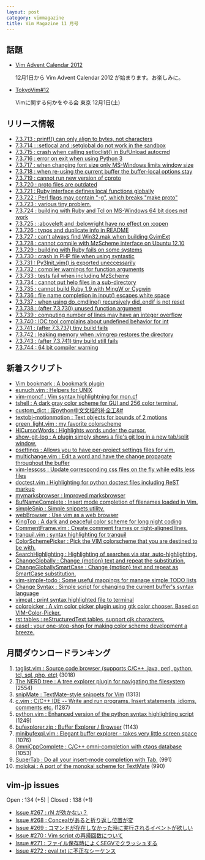 ```yaml
---
layout: post
category: vimmagazine
title: Vim Magazine 11 月号
---
```


## 話題

- [Vim Advent Calendar 2012](http://atnd.org/events/33746)

  12月1日から Vim Advent Calendar 2012 が始まります。お楽しみに。

- [TokyoVim#12](http://partake.in/events/9dd7f3a6-05b0-4fa4-8ea2-96bcb7151960)

  Vimに関する何かをやる会 東京 12月1日(土)

## リリース情報

- [7.3.713 : printf() can only align to bytes, not characters](https://github.com/vim/vim/commit/3ab72c5c72fb824da0e9c850479052d6f8c78e52)
- [7.3.714 : :setlocal and :setglobal do not work in the sandbox](https://github.com/vim/vim/commit/b826ddb034564828487b0ef94f271262bb902f7c)
- [7.3.715 : crash when calling setloclist() in BufUnload autocmd](https://github.com/vim/vim/commit/41b884b27387cd4c0ba1d039ea3bb2b7beac21c2)
- [7.3.716 : error on exit when using Python 3](https://github.com/vim/vim/commit/99a547d3a1d1315a1a20246eb53fc63a306702d6)
- [7.3.717 : when changing font size only MS-Windows limits window size](https://github.com/vim/vim/commit/b03162642798ba6a8ab9e685bfaddda708a6b68a)
- [7.3.718 : when re-using the current buffer the buffer-local options stay](https://github.com/vim/vim/commit/0ac24e1ef4b099c95c55261bc2d227ca5707d295)
- [7.3.719 : cannot run new version of cproto](https://github.com/vim/vim/commit/82881498663eb692e90dcfb9da0a7f573f228e35)
- [7.3.720 : proto files are outdated](https://github.com/vim/vim/commit/7c5f1204101683f90214582f71e8c7ce54000487)
- [7.3.721 : Ruby interface defines local functions globally](https://github.com/vim/vim/commit/c0d475937372c98f9a67d25f2c0beb71e39b4fb1)
- [7.3.722 : Perl flags may contain "-g", which breaks "make proto"](https://github.com/vim/vim/commit/d59762dcb6f3dd15fd1e91745561c4558a7b75a6)
- [7.3.723 : various tiny problem.](https://github.com/vim/vim/commit/8d4eecc5e876f5ead8984492ab482c00a9dcb511)
- [7.3.724 : building with Ruby and Tcl on MS-Windows 64 bit does not work](https://github.com/vim/vim/commit/65d7396cb4ecd341f5bdd5198d1b480279a4699b)
- [7.3.725 : :aboveleft and :belowright have no effect on :copen](https://github.com/vim/vim/commit/77642c0fef0622ec9d7bedf6a68d46e129c09f06)
- [7.3.726 : typos and duplicate info in README](https://github.com/vim/vim/commit/ef6585abef1e74e0d3a5302fc3de134873c13106)
- [7.3.727 : can't always find Win32.mak when building GvimExt](https://github.com/vim/vim/commit/7331304fd31c3cd488dd3b31acc8743914523eb0)
- [7.3.728 : cannot compile with MzScheme interface on Ubuntu 12.10](https://github.com/vim/vim/commit/fe9fb927ae66917813974a16f766e98133b1925b)
- [7.3.729 : building with Ruby fails on some systems](https://github.com/vim/vim/commit/ff8cf2be6668d6e4091941659e84ee13f0f13542)
- [7.3.730 : crash in PHP file when using syntastic](https://github.com/vim/vim/commit/c83a44bf8f963ac1b3eb9a4dc76cb9c1a33809b0)
- [7.3.731 : Py3Init\_vim() is exported uneccessarily](https://github.com/vim/vim/commit/7854e3abcf71e00d7053603737ed04560fd70115)
- [7.3.732 : compiler warnings for function arguments](https://github.com/vim/vim/commit/02e14d67b95cc131c93329e280c38bf7d6ad76ae)
- [7.3.733 : tests fail when including MzScheme](https://github.com/vim/vim/commit/8866d277c97632d013c56b12a4bb98701d4a9ae0)
- [7.3.734 : cannot put help files in a sub-directory](https://github.com/vim/vim/commit/442b5c48fd27f88357dedc3161bde01b5d99e0d2)
- [7.3.735 : cannot build Ruby 1.9 with MingW or Cygwin](https://github.com/vim/vim/commit/dd53a4155311b43f06d9d01ad660be193dc4c0f2)
- [7.3.736 : file name completion in input() escapes white space](https://github.com/vim/vim/commit/b347963869f92fd73f219ef64e5329d62607296c)
- [7.3.737 : when using do\_cmdline() recursively did\_endif is not reset](https://github.com/vim/vim/commit/d4ad0d4e219c7e5866155b9f5215d7e9b0b19b18)
- [7.3.738 : (after 7.3.730) unused function argument](https://github.com/vim/vim/commit/9411615985b0babcb391bd993b24ba75711fe50c)
- [7.3.739 : computing number of lines may have an integer overflow](https://github.com/vim/vim/commit/f4f1956724f70a7def3bcf8a2d77cf1f8c9dd28c)
- [7.3.740 : IOC tool complains about undefined behavior for int](https://github.com/vim/vim/commit/97d4ea71d613ab69c25851950f9299687a80da01)
- [7.3.741 : (after 7.3.737) tiny build fails](https://github.com/vim/vim/commit/2e18a12780b48bf6f1b88aeb5094341d7039a5bc)
- [7.3.742 : leaking memory when :vimgrep restores the directory](https://github.com/vim/vim/commit/f135435f8091e648ce1a246258d1318d581e6eb0)
- [7.3.743 : (after 7.3.741) tiny build still fails](https://github.com/vim/vim/commit/2a94225c2318230b95bc17e923ddcc93c7edb9cc)
- [7.3.744 : 64 bit compiler warning](https://github.com/vim/vim/commit/862cfa356dfd0d8a6e31e7e0060098889c8d83b9)

## 新着スクリプト

- [Vim bookmark : A bookmark plugin](http://www.vim.org/scripts/script.php?script_id=4299)
- [eunuch.vim : Helpers for UNIX](http://www.vim.org/scripts/script.php?script_id=4300)
- [vim-moncf : Vim syntax highlightning for mon.cf](http://www.vim.org/scripts/script.php?script_id=4301)
- [tshell : A dark gray color scheme for GUI and 256 color terminal.](http://www.vim.org/scripts/script.php?script_id=4302)
- [custom\_dict : 带python中文文档的补全工&#](http://www.vim.org/scripts/script.php?script_id=4303)
- [textobj-motionmotion : Text objects for bounds of 2 motions](http://www.vim.org/scripts/script.php?script_id=4304)
- [green\_light.vim : my favorite colorscheme](http://www.vim.org/scripts/script.php?script_id=4305)
- [HiCursorWords : Highlights words under the cursor.](http://www.vim.org/scripts/script.php?script_id=4306)
- [show-git-log : A plugin simply shows a file's git log in a new tab/split window.](http://www.vim.org/scripts/script.php?script_id=4307)
- [psettings : Allows you to have per-project settings files for vim.](http://www.vim.org/scripts/script.php?script_id=4308)
- [multichange.vim : Edit a word and have the change propagate throughout the buffer](http://www.vim.org/scripts/script.php?script_id=4309)
- [vim-lesscss : Update corresponding css files on the fly while edits less files ](http://www.vim.org/scripts/script.php?script_id=4310)
- [doctest.vim : Highlighting for python doctest files including ReST markup](http://www.vim.org/scripts/script.php?script_id=4311)
- [mymarksbrowser : Improved marksbrowser](http://www.vim.org/scripts/script.php?script_id=4312)
- [BufNameComplete : Insert mode completion of filenames loaded in Vim.](http://www.vim.org/scripts/script.php?script_id=4313)
- [simpleSnip : Simple snippets utility.](http://www.vim.org/scripts/script.php?script_id=4314)
- [webBrowser : Use vim as a web browser](http://www.vim.org/scripts/script.php?script_id=4315)
- [KingTop : A dark and peaceful color scheme for long night coding](http://www.vim.org/scripts/script.php?script_id=4316)
- [CommentFrame.vim : Create comment frames or right-aligned lines.](http://www.vim.org/scripts/script.php?script_id=4317)
- [tranquil.vim : syntax highlighting for tranquil](http://www.vim.org/scripts/script.php?script_id=4318)
- [ColorSchemePicker : Pick the VIM colorscheme that you are destined to be with.](http://www.vim.org/scripts/script.php?script_id=4319)
- [SearchHighlighting : Highlighting of searches via star, auto-highlighting.](http://www.vim.org/scripts/script.php?script_id=4320)
- [ChangeGlobally : Change {motion} text and repeat the substitution.](http://www.vim.org/scripts/script.php?script_id=4321)
- [ChangeGloballySmartCase : Change {motion} text and repeat as SmartCase substitution.](http://www.vim.org/scripts/script.php?script_id=4322)
- [vim-simple-todo : Some useful mappings for manage simple TODO lists](http://www.vim.org/scripts/script.php?script_id=4323)
- [Change Syntax : Simple script for changing the current buffer's syntax language](http://www.vim.org/scripts/script.php?script_id=4324)
- [vimcat : print syntax highlighted file to terminal](http://www.vim.org/scripts/script.php?script_id=4325)
- [colorpicker : A vim color picker plugin using gtk color chooser. Based on VIM-Color-Picker.](http://www.vim.org/scripts/script.php?script_id=4326)
- [rst tables : reStructuredText tables, support cjk characters.](http://www.vim.org/scripts/script.php?script_id=4327)
- [easel : your one-stop-shop for making color scheme development a breeze.](http://www.vim.org/scripts/script.php?script_id=4328)

## 月間ダウンロードランキング

1. [taglist.vim : Source code browser (supports C/C++, java, perl, python, tcl, sql, php, etc)](http://www.vim.org/scripts/script.php?script_id=273) (3018)
2. [The NERD tree : A tree explorer plugin for navigating the filesystem](http://www.vim.org/scripts/script.php?script_id=1658) (2554)
3. [snipMate : TextMate-style snippets for Vim](http://www.vim.org/scripts/script.php?script_id=2540) (1313)
4. [c.vim : C/C++ IDE --  Write and run programs. Insert statements, idioms, comments etc.](http://www.vim.org/scripts/script.php?script_id=213) (1287)
5. [python.vim : Enhanced version of the python syntax highlighting script](http://www.vim.org/scripts/script.php?script_id=790) (1249)
6. [bufexplorer.zip : Buffer Explorer / Browser](http://www.vim.org/scripts/script.php?script_id=42) (1143)
7. [minibufexpl.vim : Elegant buffer explorer - takes very little screen space](http://www.vim.org/scripts/script.php?script_id=159) (1076)
8. [OmniCppComplete : C/C++ omni-completion with ctags database](http://www.vim.org/scripts/script.php?script_id=1520) (1053)
9. [SuperTab : Do all your insert-mode completion with Tab.](http://www.vim.org/scripts/script.php?script_id=1643) (991)
10. [molokai : A port of the monokai scheme for TextMate](http://www.vim.org/scripts/script.php?script_id=2340) (990)

## vim-jp issues

Open : 134 (+5) | Closed : 138 (+1)

- [Issue #267 : rN が効かない？](https://github.com/vim-jp/issues/issues/267)
- [Issue #268 : Concealがあると折り返し位置が変](https://github.com/vim-jp/issues/issues/268)
- [Issue #269 : コマンドが存在しなかった時に実行されるイベントが欲しい](https://github.com/vim-jp/issues/issues/269)
- [Issue #270 : Vim script の再帰回数について](https://github.com/vim-jp/issues/issues/270)
- [Issue #271 : ファイル保存時によくSEGVでクラッシュする](https://github.com/vim-jp/issues/issues/271)
- [Issue #272 : eval.txt に不正なシーケンス](https://github.com/vim-jp/issues/issues/272)


